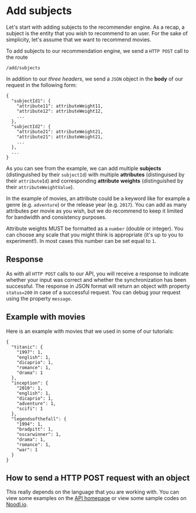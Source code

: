 
# Add subjects

Let's start with adding subjects to the recommender engine. As a recap, a subject is the entity that you wish to recommend to an user. For the sake of simplicity, let's assume that we want to recommend movies.

To add subjects to our recommendation engine, we send a `HTTP POST` call to the route

```
/add/subjects
```

In addition to our *three headers*, we send a `JSON` object in the **body** of our request in the following form:

```
{
  "subjectId1": {
    "attribute11": attributeWeight11,
    "attribute12": attributeWeight12,
    ...
  },
  "subjectId2": {
    "attribute21": attributeWeight21,
    "attribute21": attributeWeight21,
    ...
  },
  ...
}
```

As you can see from the example, we can add multiple **subjects** (distinguished by their `subjectId`) with multiple **attributes** (distinguised by their `attributeId`) and corresponding **attribute weights** (distinguished by their `attributeWeightValue`).

In the example of movies, an attribute could be a keyword like for example a genre (e.g. `adventure`) or the release year (e.g. `2017`). You can add as many attributes per movie as you wish, but we do recommend to keep it limited for bandwidth and consistency purposes.

Attribute weights MUST be formatted as a `number` (double or integer). You can choose any scale that you might think is appropriate (it's up to you to experiment!). In most cases this number can be set equal to `1`.

## Response

As with all `HTTP POST` calls to our API, you will receive a response to indicate whether your input was correct and whether the synchronization has been successful. The response in JSON format will return an object with property `status=200` in case of a successful request. You can debug your request using the property `message`.

## Example with movies

Here is an example with movies that we used in some of our tutorials:

```
{
  "titanic": {
    "1997": 1,
    "english": 1,
    "dicaprio": 1,
    "romance": 1,
    "drama": 1
  },
  "inception": {
    "2010": 1,
    "english": 1,
    "dicaprio": 1,
    "adventure": 1,
    "scifi": 1
  },
  "legendsofthefall": {
    "1994": 1,
    "bradpitt": 1,
    "oscarwinner": 1,
    "drama": 1,
    "romance": 1,
    "war": 1
  }
}
```

## How to send a HTTP POST request with an object

This really depends on the language that you are working with. You can view some examples on the [API homepage](https://mashape.com) or view some sample codes on [Noodl.io](https://www.noodl.io).
